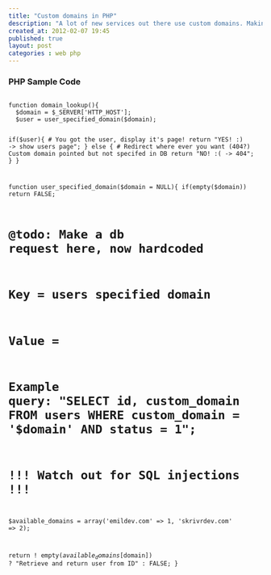 ```yaml
---
title: "Custom domains in PHP"
description: "A lot of new services out there use custom domains. Making people not only personalize there place on the service with themes, content colors etc but also with domain names is something..."
created_at: 2012-02-07 19:45
published: true
layout: post
categories : web php
---
```


### PHP Sample Code

<code>
function domain_lookup(){
  $domain = $_SERVER['HTTP_HOST'];
  $user = user_specified_domain($domain);

  if($user){
    # You got the user, display it's page!
    return "YES! :) -> show users page";
  } else {
    # Redirect where ever you want (404?) Custom domain pointed but not specifed in DB
    return "NO! :( -> 404";
  }
}

function user_specified_domain($domain = NULL){
  if(empty($domain))
    return FALSE;

  # @todo: Make a db request here, now hardcoded
  # Key = users specified domain
  # Value =
  # Example query: "SELECT id, custom_domain FROM users WHERE custom_domain = '$domain' AND status = 1";
  # !!! Watch out for SQL injections !!!
  $available_domains = array('emildev.com' => 1, 'skrivrdev.com' => 2);

  return ! empty($available_domains[$domain]) ? "Retrieve and return user from ID" : FALSE;
}
</code>
